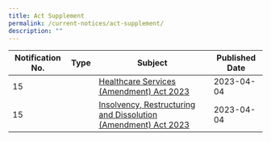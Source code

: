 ```yaml
---
title: Act Supplement
permalink: /current-notices/act-supplement/
description: ""
---
```



| Notification No. | Type | Subject | Published Date|
| -------- | -------- | -------- | --- |
| 15     |    | [Healthcare Services (Amendment) Act 2023](https://go.gov.sg/act15)     | 2023-04-04 |
| 15     |    | [Insolvency, Restructuring and Dissolution (Amendment) Act 2023](https://go.gov.sg/acts14)     | 2023-04-04

